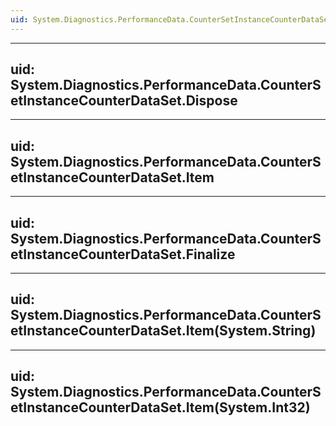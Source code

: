 ```yaml
---
uid: System.Diagnostics.PerformanceData.CounterSetInstanceCounterDataSet
---
```


---
uid: System.Diagnostics.PerformanceData.CounterSetInstanceCounterDataSet.Dispose
---

---
uid: System.Diagnostics.PerformanceData.CounterSetInstanceCounterDataSet.Item
---

---
uid: System.Diagnostics.PerformanceData.CounterSetInstanceCounterDataSet.Finalize
---

---
uid: System.Diagnostics.PerformanceData.CounterSetInstanceCounterDataSet.Item(System.String)
---

---
uid: System.Diagnostics.PerformanceData.CounterSetInstanceCounterDataSet.Item(System.Int32)
---

